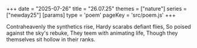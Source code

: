 +++
date = "2025-07-26"
title = "26.07.25"
themes = ["nature"]
series = ["newday25"]
[params]
  type = 'poem'
  pageKey = 'src/poem.js'
+++

Contraheavenly the synthetics rise,
Hardy scarabs defiant flies,
So poised against the sky's rebuke,
They teem with animating life,
Though they themselves sit hollow in their ranks.
